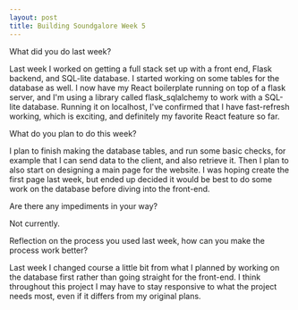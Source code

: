 ```yaml
---
layout: post
title: Building Soundgalore Week 5
---
```


What did you do last week?


Last week I worked on getting a full stack set up with a front end, Flask backend, and SQL-lite database. I started working on some tables for the database as well. I now have my React boilerplate running on top of a flask server, and I'm using a library called flask_sqlalchemy to work with a SQL-lite database. Running it on localhost, I've confirmed that I have fast-refresh working, which is exciting, and definitely my favorite React feature so far. 



What do you plan to do this week?

I plan to finish making the database tables, and run some basic checks, for example that I can send data to the client, and also retrieve it. Then I plan to also start on designing a main page for the website. I was hoping create the first page last week, but ended up decided it would be best to do some work on the database before diving into the front-end. 



Are there any impediments in your way?

Not currently.  



Reflection on the process you used last week, how can you make the process work better?

Last week I changed course a little bit from what I planned by working on the database first rather than going straight for the front-end. I think throughout this project I may have to stay responsive to what the project needs most, even if it differs from my original plans. 

